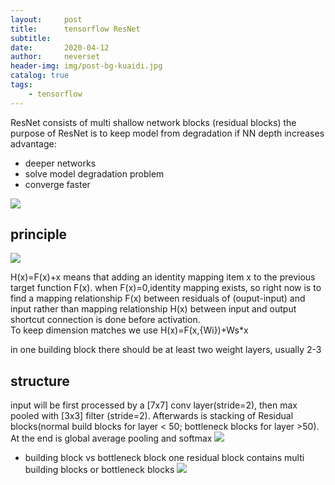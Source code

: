 ```yaml
---
layout:     post
title:      tensorflow ResNet
subtitle:   
date:       2020-04-12
author:     neverset
header-img: img/post-bg-kuaidi.jpg
catalog: true
tags:
    - tensorflow
---
```

ResNet consists of multi shallow network blocks (residual blocks)
the purpose of ResNet is to keep model from degradation if NN depth increases
advantage:
* deeper networks
* solve model degradation problem
* converge faster

![](https://raw.githubusercontent.com/neverset123/cloudimg/master/Img20200415173820.png)
## principle
![](https://raw.githubusercontent.com/neverset123/cloudimg/master/Img20200415133948.png)

H(x)=F(x)+x means that adding an identity mapping item x to the previous target function F(x). when F(x)=0,identity mapping exists, so right now is to find a mapping relationship F(x) between residuals of (ouput-input) and input rather than mapping relationship H(x) between input and output
shortcut connection is done before activation.  
To keep dimension matches we use H(x)=F(x,{Wi})+Ws*x

in one building block there should be at least two weight layers, usually 2-3

## structure
input will be first processed by a [7x7] conv layer(stride=2), then max pooled with [3x3] filter (stride=2). Afterwards is stacking of Residual blocks(normal build blocks for layer < 50; bottleneck blocks for layer >50). At the end is global average pooling and softmax
![](https://raw.githubusercontent.com/neverset123/cloudimg/master/Img20200415171432.png)

* building block vs bottleneck block
one residual block contains multi building blocks or bottleneck blocks
![](https://raw.githubusercontent.com/neverset123/cloudimg/master/Img20200415171652.png)